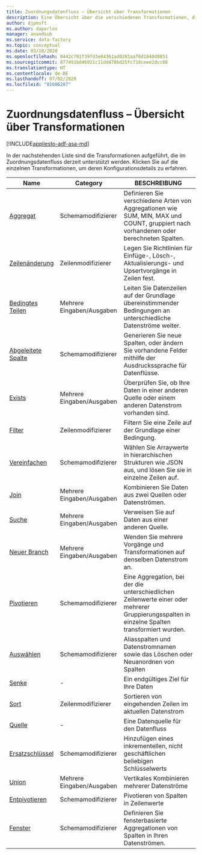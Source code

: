```yaml
---
title: Zuordnungsdatenfluss – Übersicht über Transformationen
description: Eine Übersicht über die verschiedenen Transformationen, die im Zuordnungsdatenfluss zur Verfügung stehen
author: djpmsft
ms.author: daperlov
manager: anandsub
ms.service: data-factory
ms.topic: conceptual
ms.date: 03/10/2020
ms.openlocfilehash: 0442c701f39fd3e84361ad0201aaf8d1840d8851
ms.sourcegitcommit: 877491bd46921c11dd478bd25fc718ceee2dcc08
ms.translationtype: HT
ms.contentlocale: de-DE
ms.lasthandoff: 07/02/2020
ms.locfileid: "81606287"
---
```

# <a name="mapping-data-flow-transformation-overview"></a>Zuordnungsdatenfluss – Übersicht über Transformationen

[!INCLUDE[appliesto-adf-asa-md](includes/appliesto-adf-asa-md.md)] 

In der nachstehenden Liste sind die Transformationen aufgeführt, die im Zuordnungsdatenfluss derzeit unterstützt werden. Klicken Sie auf die einzelnen Transformationen, um deren Konfigurationsdetails zu erfahren.

| Name | Category | BESCHREIBUNG |
| ---- | -------- | ----------- |
| [Aggregat](data-flow-aggregate.md) | Schemamodifizierer | Definieren Sie verschiedene Arten von Aggregationen wie SUM, MIN, MAX und COUNT, gruppiert nach vorhandenen oder berechneten Spalten. | 
| [Zeilenänderung](data-flow-alter-row.md) | Zeilenmodifizierer | Legen Sie Richtlinien für Einfüge-, Lösch-, Aktualisierungs- und Upsertvorgänge in Zeilen fest. |
| [Bedingtes Teilen](data-flow-conditional-split.md) | Mehrere Eingaben/Ausgaben | Leiten Sie Datenzeilen auf der Grundlage übereinstimmender Bedingungen an unterschiedliche Datenströme weiter. |
| [Abgeleitete Spalte](data-flow-derived-column.md) | Schemamodifizierer | Generieren Sie neue Spalten, oder ändern Sie vorhandene Felder mithilfe der Ausdruckssprache für Datenflüsse. | 
| [Exists](data-flow-exists.md) | Mehrere Eingaben/Ausgaben | Überprüfen Sie, ob Ihre Daten in einer anderen Quelle oder einem anderen Datenstrom vorhanden sind. | 
| [Filter](data-flow-filter.md) | Zeilenmodifizierer | Filtern Sie eine Zeile auf der Grundlage einer Bedingung. |
| [Vereinfachen](data-flow-flatten.md) | Schemamodifizierer |  Wählen Sie Arraywerte in hierarchischen Strukturen wie JSON aus, und lösen Sie sie in einzelne Zeilen auf. |
| [Join](data-flow-join.md) | Mehrere Eingaben/Ausgaben |  Kombinieren Sie Daten aus zwei Quellen oder Datenströmen. |
| [Suche](data-flow-lookup.md) | Mehrere Eingaben/Ausgaben | Verweisen Sie auf Daten aus einer anderen Quelle. |
| [Neuer Branch](data-flow-new-branch.md) | Mehrere Eingaben/Ausgaben | Wenden Sie mehrere Vorgänge und Transformationen auf denselben Datenstrom an. |
| [Pivotieren](data-flow-pivot.md) | Schemamodifizierer | Eine Aggregation, bei der die unterschiedlichen Zeilenwerte einer oder mehrerer Gruppierungsspalten in einzelne Spalten transformiert wurden. |
| [Auswählen](data-flow-select.md) | Schemamodifizierer | Aliasspalten und Datenstromnamen sowie das Löschen oder Neuanordnen von Spalten |
| [Senke](data-flow-sink.md) | - | Ein endgültiges Ziel für Ihre Daten |
| [Sort](data-flow-sort.md) | Zeilenmodifizierer | Sortieren von eingehenden Zeilen im aktuellen Datenstrom |
| [Quelle](data-flow-source.md) | - | Eine Datenquelle für den Datenfluss |
| [Ersatzschlüssel](data-flow-surrogate-key.md) | Schemamodifizierer | Hinzufügen eines inkrementellen, nicht geschäftlichen beliebigen Schlüsselwerts |
| [Union](data-flow-union.md) | Mehrere Eingaben/Ausgaben | Vertikales Kombinieren mehrerer Datenströme |
| [Entpivotieren](data-flow-unpivot.md) | Schemamodifizierer | Pivotieren von Spalten in Zeilenwerte |
| [Fenster](data-flow-window.md) | Schemamodifizierer |  Definieren Sie fensterbasierte Aggregationen von Spalten in Ihren Datenströmen. |
